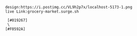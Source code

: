 
        design:https://i.postimg.cc/VL9h2p7x/localhost-5173-1.png
        live Link:grocery-market.surge.sh 

         [#019267]
         \
        [#F0592A]